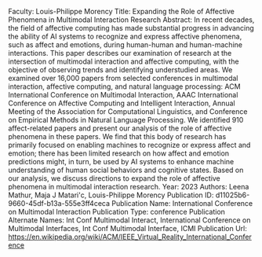 Faculty: Louis-Philippe Morency
Title: Expanding the Role of Affective Phenomena in Multimodal Interaction Research
Abstract: In recent decades, the field of affective computing has made substantial progress in advancing the ability of AI systems to recognize and express affective phenomena, such as affect and emotions, during human-human and human-machine interactions. This paper describes our examination of research at the intersection of multimodal interaction and affective computing, with the objective of observing trends and identifying understudied areas. We examined over 16,000 papers from selected conferences in multimodal interaction, affective computing, and natural language processing: ACM International Conference on Multimodal Interaction, AAAC International Conference on Affective Computing and Intelligent Interaction, Annual Meeting of the Association for Computational Linguistics, and Conference on Empirical Methods in Natural Language Processing. We identified 910 affect-related papers and present our analysis of the role of affective phenomena in these papers. We find that this body of research has primarily focused on enabling machines to recognize or express affect and emotion; there has been limited research on how affect and emotion predictions might, in turn, be used by AI systems to enhance machine understanding of human social behaviors and cognitive states. Based on our analysis, we discuss directions to expand the role of affective phenomena in multimodal interaction research.
Year: 2023
Authors: Leena Mathur, Maja J Matari'c, Louis-Philippe Morency
Publication ID: d11025b6-9660-45df-b13a-555e3ff4ceca
Publication Name: International Conference on Multimodal Interaction
Publication Type: conference
Publication Alternate Names: Int Conf Multimodal Interact, International Conference on Multimodal Interfaces, Int Conf Multimodal Interface, ICMI
Publication Url: https://en.wikipedia.org/wiki/ACM/IEEE_Virtual_Reality_International_Conference
